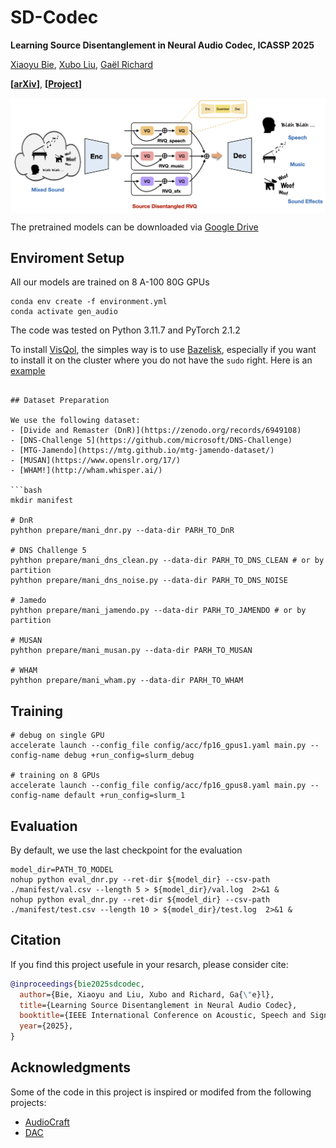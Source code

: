 # SD-Codec

**Learning Source Disentanglement in Neural Audio Codec, ICASSP 2025**

[Xiaoyu Bie](https://xiaoyubie1994.github.io/), [Xubo Liu](https://liuxubo717.github.io/), [Gaël Richard](https://www.telecom-paris.fr/gael-richard?l=en)

**[[arXiv](https://arxiv.org/abs/2409.11228)]**, **[[Project](https://xiaoyubie1994.github.io/sdcodec/)]**

<p align="center"> <img src='assets/pipeline.png', align="center"> </p>

The pretrained models can be downloaded via [Google Drive](https://drive.google.com/drive/folders/1-OjiNmtFdTUGwQF17FDMjzZgoBJJkHpG?usp=drive_link)

## Enviroment Setup
All our models are trained on 8 A-100 80G GPUs

```
conda env create -f environment.yml
conda activate gen_audio
```

The code was tested on Python 3.11.7 and PyTorch 2.1.2

To install [VisQol](https://github.com/google/visqol), the simples way is to use [Bazelisk](https://github.com/bazelbuild/bazelisk?tab=readme-ov-file), especially if you want to install it on the cluster where you do not have the `sudo` right. 
Here is an [example](https://github.com/XiaoyuBIE1994/SDCodec/blob/main/install_visqol.md)
```

## Dataset Preparation

We use the following dataset:
- [Divide and Remaster (DnR)](https://zenodo.org/records/6949108)
- [DNS-Challenge 5](https://github.com/microsoft/DNS-Challenge)
- [MTG-Jamendo](https://mtg.github.io/mtg-jamendo-dataset/)
- [MUSAN](https://www.openslr.org/17/)
- [WHAM!](http://wham.whisper.ai/)

```bash
mkdir manifest

# DnR
pyhthon prepare/mani_dnr.py --data-dir PARH_TO_DnR

# DNS Challenge 5
pyhthon prepare/mani_dns_clean.py --data-dir PARH_TO_DNS_CLEAN # or by partition
pyhthon prepare/mani_dns_noise.py --data-dir PARH_TO_DNS_NOISE

# Jamedo
pyhthon prepare/mani_jamendo.py --data-dir PARH_TO_JAMENDO # or by partition

# MUSAN
pyhthon prepare/mani_musan.py --data-dir PARH_TO_MUSAN

# WHAM
pyhthon prepare/mani_wham.py --data-dir PARH_TO_WHAM
```

## Training
```
# debug on single GPU
accelerate launch --config_file config/acc/fp16_gpus1.yaml main.py --config-name debug +run_config=slurm_debug

# training on 8 GPUs
accelerate launch --config_file config/acc/fp16_gpus8.yaml main.py --config-name default +run_config=slurm_1
```

## Evaluation
By default, we use the last checkpoint for the evaluation
```
model_dir=PATH_TO_MODEL
nohup python eval_dnr.py --ret-dir ${model_dir} --csv-path ./manifest/val.csv --length 5 > ${model_dir}/val.log  2>&1 &
nohup python eval_dnr.py --ret-dir ${model_dir} --csv-path ./manifest/test.csv --length 10 > ${model_dir}/test.log  2>&1 &
```


## Citation
If you find this project usefule in your resarch, please consider cite:
```BibTeX
@inproceedings{bie2025sdcodec,
  author={Bie, Xiaoyu and Liu, Xubo and Richard, Ga{\"e}l},
  title={Learning Source Disentanglement in Neural Audio Codec},
  booktitle={IEEE International Conference on Acoustic, Speech and Signal Procssing (ICASSP)},
  year={2025},
}
```


## Acknowledgments
Some of the code in this project is inspired or modifed from the following projects:
- [AudioCraft](https://github.com/facebookresearch/audiocraft)
- [DAC](https://github.com/descriptinc/descript-audio-codec)
